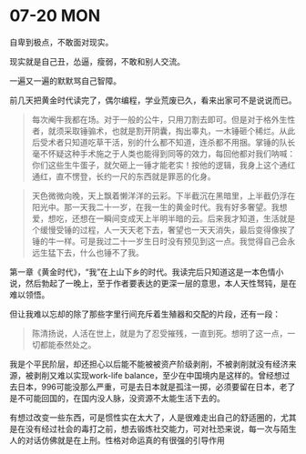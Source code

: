 # 07-20 MON

自卑到极点，不敢面对现实。

现实就是自己丑，怂逼，瘦弱，不敢和别人交流。

一遍又一遍的默默骂自己智障。

前几天把黄金时代读完了，偶尔编程，学业荒废已久，看来出家可不是说说而已。

> 每次阉牛我都在场。对于一般的公牛，只用刀割去即可。但是对于格外生性者，就须采取锤骟术，也就是割开阴囊，掏出睾丸，一木锤砸个稀烂。从此后受术者只知道吃草干活，别的什么都不知道，连杀都不用捆。掌锤的队长毫不怀疑这种手术施之于人类也能得到同等的效力，每回他都对我们呐喊：你们这些生牛蛋子，就欠砸上一锤才能老实！按他的逻辑，我身上这个通红通红，直不愣登，长约一尺的东西就是罪恶的化身。

> 天色微微向晚，天上飘着懒洋洋的云彩。下半截沉在黑暗里，上半截仍浮在阳光中。那一天我二十一岁，在我一生的黄金时代。我有好多奢望。我想爱，想吃，还想在一瞬间变成天上半明半暗的云。后来我才知道，生活就是个缓慢受锤的过程，人一天天老下去，奢望也一天天消失，最后变得像挨了锤的牛一样。可是我过二十一岁生日时没有预见到这一点。我觉得自己会永远生猛下去，什么也锤不了我。

  
第一章《黄金时代》，“我”在上山下乡的时代。我读完后只知道这是一本色情小说，然后勃起了一晚上，至于作者要表达的更深一层的意思，本人天性驽钝，是在难以领悟。

但让我难以忘却的除了那些字里行间充斥着生殖器和交配的片段，还有一段：

> 陈清扬说，人活在世上，就是为了忍受摧残，一直到死。想明了这一点，一切都能泰然处之。

我是个平民阶层，却还担心以后能不能被被资产阶级剥削，不被剥削就没有经济来源，被剥削又难以实现work-life balance，至少在中国境内是这样的。曾经想过去日本，996可能没那么严重，可是去日本就是孤注一掷，必须要留在日本，老了是不可能回国的，在国内没人脉，没资源不太能生活下去的。

有想过改变一些东西，可是惯性实在太大了，人是很难走出自己的舒适圈的，尤其是在没有经过社会的毒打之前，想去锻炼社交能力，可对社恐来说，每一次与陌生人的对话仿佛就是在上刑。性格对命运真的有很强的引导作用

